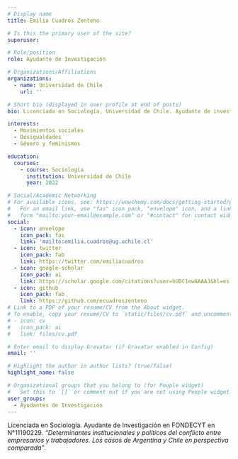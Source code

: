 ```yaml
---
# Display name
title: Emilia Cuadros Zenteno

# Is this the primary user of the site?
superuser: 

# Role/position
role: Ayudante de Investigación

# Organizations/Affiliations
organizations:
  - name: Universidad de Chile
    url: ''

# Short bio (displayed in user profile at end of posts)
bio: Licenciada en Sociología, Universidad de Chile. Ayudante de investigación en FONDECYT N°11190229. *“Determinantes institucionales y políticos del conflicto entre empresarios y trabajadores. Los casos de Argentina y Chile en perspectiva comparada”*. Actualmente, desarrollando tesis en sociología sobre movimiento feminista y proceso constituyente chileno. 

interests:
  - Movimientos sociales
  - Desigualdades
  - Género y feminismos

education:
  courses:
    - course: Sociología
      institution: Universidad de Chile
      year: 2022

# Social/Academic Networking
# For available icons, see: https://wowchemy.com/docs/getting-started/page-builder/#icons
#   For an email link, use "fas" icon pack, "envelope" icon, and a link in the
#   form "mailto:your-email@example.com" or "#contact" for contact widget.
social:
  - icon: envelope
    icon_pack: fas
    link: 'mailto:emilia.cuadros@ug.uchile.cl'
  - icon: twitter
    icon_pack: fab
    link: https://twitter.com/emiliacuadros
  - icon: google-scholar
    icon_pack: ai
    link: https://scholar.google.com/citations?user=hUDC1ewAAAAJ&hl=es
  - icon: github
    icon_pack: fab
    link: https://github.com/ecuadroszenteno
# Link to a PDF of your resume/CV from the About widget.
# To enable, copy your resume/CV to `static/files/cv.pdf` and uncomment the lines below.
# - icon: cv
#   icon_pack: ai
#   link: files/cv.pdf

# Enter email to display Gravatar (if Gravatar enabled in Config)
email: ''

# Highlight the author in author lists? (true/false)
highlight_name: false

# Organizational groups that you belong to (for People widget)
#   Set this to `[]` or comment out if you are not using People widget.
user_groups:
  - Ayudantes de Investigación
---
```


Licenciada en Sociología. Ayudante de Investigación en FONDECYT en N°11190229. *“Determinantes institucionales y políticos del conflicto entre empresarios y trabajadores. Los casos de Argentina y Chile en perspectiva comparada”*.